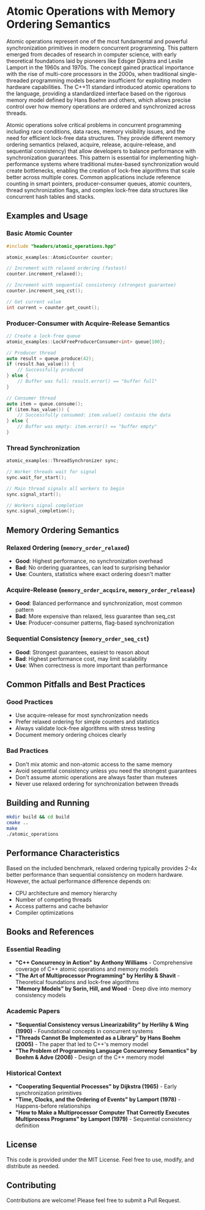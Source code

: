 # Atomic Operations with Memory Ordering Semantics

Atomic operations represent one of the most fundamental and powerful synchronization primitives in modern concurrent 
programming. This pattern emerged from decades of research in computer science, with early theoretical foundations laid 
by pioneers like Edsger Dijkstra and Leslie Lamport in the 1960s and 1970s. The concept gained practical importance with 
the rise of multi-core processors in the 2000s, when traditional single-threaded programming models became insufficient 
for exploiting modern hardware capabilities. The C++11 standard introduced atomic operations to the language, providing 
a standardized interface based on the rigorous memory model defined by Hans Boehm and others, which allows precise 
control over how memory operations are ordered and synchronized across threads.

Atomic operations solve critical problems in concurrent programming including race conditions, data races, memory 
visibility issues, and the need for efficient lock-free data structures. They provide different memory ordering 
semantics (relaxed, acquire, release, acquire-release, and sequential consistency) that allow developers to balance 
performance with synchronization guarantees. This pattern is essential for implementing high-performance systems where 
traditional mutex-based synchronization would create bottlenecks, enabling the creation of lock-free algorithms that 
scale better across multiple cores. Common applications include reference counting in smart pointers, producer-consumer 
queues, atomic counters, thread synchronization flags, and complex lock-free data structures like concurrent hash tables 
and stacks.

## Examples and Usage

### Basic Atomic Counter

```cpp
#include "headers/atomic_operations.hpp"

atomic_examples::AtomicCounter counter;

// Increment with relaxed ordering (fastest)
counter.increment_relaxed();

// Increment with sequential consistency (strongest guarantee)
counter.increment_seq_cst();

// Get current value
int current = counter.get_count();
```

### Producer-Consumer with Acquire-Release Semantics

```cpp
// Create a lock-free queue
atomic_examples::LockFreeProducerConsumer<int> queue{100};

// Producer thread
auto result = queue.produce(42);
if (result.has_value()) {
    // Successfully produced
} else {
    // Buffer was full: result.error() == "buffer full"
}

// Consumer thread  
auto item = queue.consume();
if (item.has_value()) {
    // Successfully consumed: item.value() contains the data
} else {
    // Buffer was empty: item.error() == "buffer empty"
}
```

### Thread Synchronization

```cpp
atomic_examples::ThreadSynchronizer sync;

// Worker threads wait for signal
sync.wait_for_start();

// Main thread signals all workers to begin
sync.signal_start();

// Workers signal completion
sync.signal_completion();
```

## Memory Ordering Semantics

### Relaxed Ordering (`memory_order_relaxed`)
- **Good**: Highest performance, no synchronization overhead
- **Bad**: No ordering guarantees, can lead to surprising behavior
- **Use**: Counters, statistics where exact ordering doesn't matter

### Acquire-Release (`memory_order_acquire`, `memory_order_release`)
- **Good**: Balanced performance and synchronization, most common pattern
- **Bad**: More expensive than relaxed, less guarantee than seq_cst
- **Use**: Producer-consumer patterns, flag-based synchronization

### Sequential Consistency (`memory_order_seq_cst`)
- **Good**: Strongest guarantees, easiest to reason about
- **Bad**: Highest performance cost, may limit scalability
- **Use**: When correctness is more important than performance

## Common Pitfalls and Best Practices

### Good Practices
- Use acquire-release for most synchronization needs
- Prefer relaxed ordering for simple counters and statistics
- Always validate lock-free algorithms with stress testing
- Document memory ordering choices clearly

### Bad Practices
- Don't mix atomic and non-atomic access to the same memory
- Avoid sequential consistency unless you need the strongest guarantees
- Don't assume atomic operations are always faster than mutexes
- Never use relaxed ordering for synchronization between threads

## Building and Running

```bash
mkdir build && cd build
cmake ..
make
./atomic_operations
```

## Performance Characteristics

Based on the included benchmark, relaxed ordering typically provides 2-4x better performance than sequential consistency 
on modern hardware. However, the actual performance difference depends on:

- CPU architecture and memory hierarchy
- Number of competing threads
- Access patterns and cache behavior
- Compiler optimizations

## Books and References

### Essential Reading
- **"C++ Concurrency in Action" by Anthony Williams** - Comprehensive coverage of C++ atomic operations and memory models
- **"The Art of Multiprocessor Programming" by Herlihy & Shavit** - Theoretical foundations and lock-free algorithms
- **"Memory Models" by Sorin, Hill, and Wood** - Deep dive into memory consistency models

### Academic Papers
- **"Sequential Consistency versus Linearizability" by Herlihy & Wing (1990)** - Foundational concepts in concurrent systems
- **"Threads Cannot Be Implemented as a Library" by Hans Boehm (2005)** - The paper that led to C++'s memory model
- **"The Problem of Programming Language Concurrency Semantics" by Boehm & Adve (2008)** - Design of the C++ memory model

### Historical Context
- **"Cooperating Sequential Processes" by Dijkstra (1965)** - Early synchronization primitives
- **"Time, Clocks, and the Ordering of Events" by Lamport (1978)** - Happens-before relationships
- **"How to Make a Multiprocessor Computer That Correctly Executes Multiprocess Programs" by Lamport (1979)** - Sequential consistency definition

## License

This code is provided under the MIT License. Feel free to use, modify, and distribute as needed.

## Contributing

Contributions are welcome! Please feel free to submit a Pull Request.